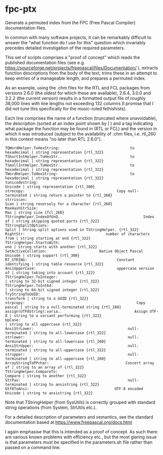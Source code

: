 # fpc-ptx
Generate a permuted index from the FPC (Free Pascal Compiler) documentation files.

In common with many software projects, it can be remarkably difficult to answer the "what function do I use for this" question which invariably precedes detailed investigation of the required parameters.

This set of scripts comprises a "proof of concept" which reads the published documentation files (see e.g. https://sourceforge.net/projects/freepascal/files/Documentation/ ), extracts function descriptions from the body of the text, trims these in an attempt to keep entries of a manageable length, and prepares a permuted index.

As an example, using the .chm files for the RTL and FCL packages from versions 2.6.0 (the oldest for which these are available), 2.6.4, 3.0.0 and 3.2.2 (the current version) results in a formatted output file of roughly 38,000 lines with line lengths not exceeding 132 columns (I promise that I did _not_ tune this specifically for the music-ruled fethishists).

Each line comprises the name of a function (truncated where unavoidable), the description (sorted at an index point shown by | ) and a tag indicating what package the function may be found in (RTL or FCL) and the version in which it was introduced (subject to the availability of .chm files, i.e. rtl_260 in this context means "no later than RTL 2.6.0").

```
TQWordHelper.ToHexString:                                to hexadecimal | string representation {rtl_322}
TShortIntHelper.ToHexStr..                               to hexadecimal | string representation {rtl_322}
TSmallIntHelper.ToHexStr..                               to hexadecimal | string representation {rtl_322}
TWordHelper.ToHexString:                                 to hexadecimal | string representation {rtl_322}
tunicodestring:                                                 Unicode | string representation {rtl_300}
strecopy:                                          Copy null-terminated | string return a pointer to {rtl_260}
strriscan:                                                         Scan | string reversely for a character {rtl_260}
MaxHashStrSize:                                                     Max | string size {fcl_260}
TStringHelper.IndexOfUnQ..                                     Index of | string skipping quoted parts {rtl_322}
TStringSplitOptions:                                              Split | String split options used in TStringHelper. {rtl_322}
RightStr:                                     number of characters from | string starting at end {rtl_322}
TStringHelper.StartsWith:                                           one | string starts with another {rtl_322}
SetActiveCollation:                        Native Object Pascal Unicode | string support {rtl_300}
RT_STRING:                                         Constant identifying | string table resource {rtl_322}
AnsiUpperCase:                                     uppercase version of | string taking into account {rtl_322}
TStringHelper.ToInteger:                                                | string to 32-bit signed integer {rtl_322}
TStringHelper.ToInt64:                                                  | string to 64-bit signed integer {rtl_322}
TryStringToGUID:                                              transform | string to a GUID {rtl_322}
strpcopy:                                                   Copy pascal | string to a null-terminated string {rtl_260}
assign(UTF8String):varia..                                 Assign UTF-8 | string to a variant performing {rtl_322}
UpCase:                                                                 | string to all uppercase {rtl_322}
AnsiStrLower:                                           null-terminated | string to all-lowercase {rtl_322}
strlower:                                               null-terminated | string to all-lowercase {rtl_260}
AnsiStrUpper:                                           null-terminated | string to all-uppercase {rtl_322}
strupper:                                               null-terminated | string to all-uppercase {rtl_260}
ArrayStringToPPchar:                                   Concert array of | string to an array of {rtl_322}
TStringHelper.CompareTo:                                        Compare | string to another {rtl_322}
StrPas:                                                 null-terminated | string to ansistring {rtl_322}
Utf8ToAnsi:                                       UTF-8 encoded Unicode | string to ansistring {rtl_322}
```

Note that TStringHelper (from SysUtils) is correctly grouped with standard string operations (from System, StrUtils etc.).

For a detailed description of parameters and semantics, see the standard documentation based at https://www.freepascal.org/docs.html


I again emphasise that this is intended as a proof of concept. As such there are various known problems with efficiency etc., but the most glaring issue is that parameters must be specified in the parameters.sh file rather than passed on a command line.

